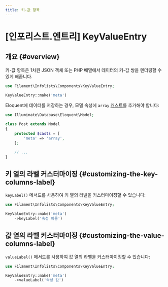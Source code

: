 ```yaml
---
title: 키-값 항목
---
```

# [인포리스트.엔트리] KeyValueEntry

## 개요 {#overview}

키-값 항목은 1차원 JSON 객체 또는 PHP 배열에서 데이터의 키-값 쌍을 렌더링할 수 있게 해줍니다.

```php
use Filament\Infolists\Components\KeyValueEntry;

KeyValueEntry::make('meta')
```

<AutoScreenshot name="infolists/entries/key-value/simple" alt="Key-value entry" version="3.x" />

Eloquent에 데이터를 저장하는 경우, 모델 속성에 `array` [캐스트](/laravel/12.x/eloquent-mutators#array-and-json-casting)를 추가해야 합니다:

```php
use Illuminate\Database\Eloquent\Model;

class Post extends Model
{
    protected $casts = [
        'meta' => 'array',
    ];

    // ...
}
```

## 키 열의 라벨 커스터마이징 {#customizing-the-key-columns-label}

`keyLabel()` 메서드를 사용하여 키 열의 라벨을 커스터마이징할 수 있습니다:

```php
use Filament\Infolists\Components\KeyValueEntry;

KeyValueEntry::make('meta')
    ->keyLabel('속성 이름')
```

## 값 열의 라벨 커스터마이징 {#customizing-the-value-columns-label}

`valueLabel()` 메서드를 사용하여 값 열의 라벨을 커스터마이징할 수 있습니다:

```php
use Filament\Infolists\Components\KeyValueEntry;

KeyValueEntry::make('meta')
    ->valueLabel('속성 값')
```